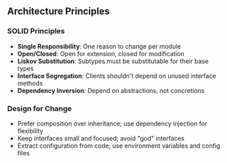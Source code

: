 <!-- BEGIN GENERATED: ai-instructions-generator v1.0.0 -->

## Architecture Principles

### SOLID Principles
- **Single Responsibility**: One reason to change per module
- **Open/Closed**: Open for extension, closed for modification
- **Liskov Substitution**: Subtypes must be substitutable for their base types
- **Interface Segregation**: Clients shouldn't depend on unused interface methods
- **Dependency Inversion**: Depend on abstractions, not concretions

### Design for Change
- Prefer composition over inheritance; use dependency injection for flexibility
- Keep interfaces small and focused; avoid "god" interfaces
- Extract configuration from code; use environment variables and config files

<!-- END GENERATED -->